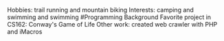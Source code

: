 Hobbies: trail running and mountain biking
Interests: camping and swimming and swimming
#Programming Background
Favorite project in CS162: Conway's Game of Life
Other work: created web crawler with PHP and iMacros